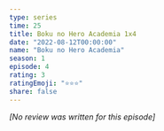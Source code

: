 ```yaml
---
type: series
time: 25
title: Boku no Hero Academia 1x4
date: "2022-08-12T00:00:00"
name: "Boku no Hero Academia"
season: 1
episode: 4
rating: 3
ratingEmoji: "⭐️⭐️⭐️"
share: false
---
```


*[No review was written for this episode]*